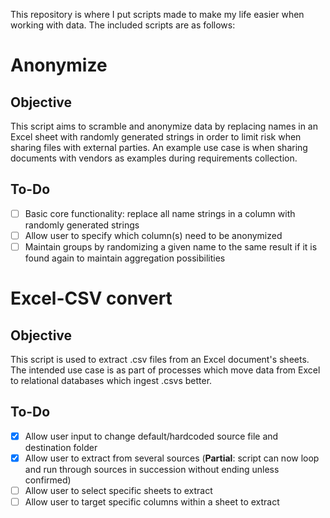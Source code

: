 This repository is where I put scripts made to make my life easier when working with data. 
The included scripts are as follows:

# Anonymize
## Objective
This script aims to scramble and anonymize data by replacing names in an Excel sheet with randomly generated strings in order to limit risk when sharing files with external parties.
An example use case is when sharing documents with vendors as examples during requirements collection.

## To-Do
- [ ] Basic core functionality: replace all name strings in a column with randomly generated strings
- [ ] Allow user to specify which column(s) need to be anonymized
- [ ] Maintain groups by randomizing a given name to the same result if it is found again to maintain aggregation possibilities

# Excel-CSV convert
## Objective
This script is used to extract .csv files from an Excel document's sheets. 
The intended use case is as part of processes which move data from Excel to relational databases which ingest .csvs better.

## To-Do
- [x] Allow user input to change default/hardcoded source file and destination folder
- [x] Allow user to extract from several sources (**Partial**: script can now loop and run through sources in succession without ending unless confirmed)
- [ ] Allow user to select specific sheets to extract
- [ ] Allow user to target specific columns within a sheet to extract
